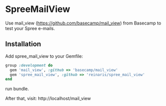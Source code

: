 SpreeMailView
=============

Use mail_view (https://github.com/basecamp/mail_view) from Basecamp to test your Spree e-mails.

Installation
------------

Add spree_mail_view to your Gemfile:

```ruby
group :development do
  gem 'mail_view', :github => 'basecamp/mail_view'
  gem 'spree_mail_view', :github => 'reinaris/spree_mail_view'
end
```

run bundle.

After that, visit:
http://localhost/mail_view
